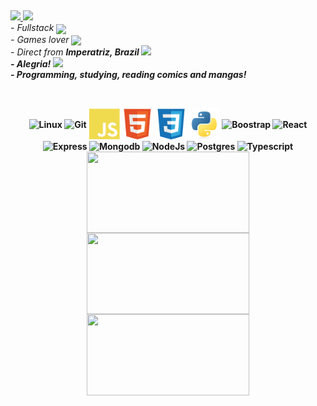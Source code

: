   ##
  <a target="_blank" href="mailto:igortamuz@gmail.com">
    <img src="https://img.shields.io/badge/-Gmail-D14836?style=for-the-badge&logo=Gmail&logoColor=white"></img>
  </a>
   <a href="https://www.linkedin.com/in/igor-tamuz-913b001b8/" target="_blank">
    <img src="https://img.shields.io/badge/-LinkedIn-%230077B5?style=for-the-badge&logo=linkedin&logoColor=white" target="_blank">
   </a> 
  <!--<a href="https://instagram.com/zeus.avi" target="_blank"><img src="https://img.shields.io/badge/-Instagram-%23E4405F?style=for-the-badge&logo=instagram&logoColor=white" target="_blank"></a>-->
  <div> 
    <div>
    <em> 
  - Fullstack <img src="https://i.pinimg.com/originals/57/18/5d/57185d2176d7cbaebdb74c00ce1b9ebf.gif" height="40" align="center"> </img> <br>
  - Games lover <img src="https://64.media.tumblr.com/4f6e8d2395f3b913a67613ba6101d568/tumblr_mpvv1jre3q1rfjowdo1_500.gif" height="34" align="center"> </img> <br>
  - Direct from <b>Imperatriz, Brazil <img src="https://cdn-icons-png.flaticon.com/512/330/330430.png" width="13" /><br>
  - Alegria! <img src="https://cdn-icons-png.flaticon.com/512/330/330430.png" width="13" /><br>
  - Programming, studying, reading comics and mangas!
   <br>
   </em>
   
  </div>    

 ##
  
<link rel="stylesheet" href="https://cdn.jsdelivr.net/gh/devicons/devicon@latest/devicon.min.css">

 <div style="display: inline_block" align="center"><br>
  <img align="center" alt="Linux" height="50" width="50" src="https://cdn.jsdelivr.net/gh/devicons/devicon/icons/linux/linux-original.svg" />
  <img align="center" alt="Git" height="50" width="50" src="https://cdn.jsdelivr.net/gh/devicons/devicon/icons/git/git-original.svg" />
  <img align="center" alt="JS" height="50" width="50" src="https://raw.githubusercontent.com/devicons/devicon/master/icons/javascript/javascript-plain.svg">
  <img align="center" alt="HTML" height="50" width="50" src="https://raw.githubusercontent.com/devicons/devicon/master/icons/html5/html5-original.svg">
  <img align="center" alt="CSS" height="50" width="50" src="https://raw.githubusercontent.com/devicons/devicon/master/icons/css3/css3-original.svg">
  <img align="center" alt="Python" height="50" width="50" src="https://raw.githubusercontent.com/devicons/devicon/master/icons/python/python-original.svg">
  <img align="center" alt="Boostrap" height="50" width="50" src="https://cdn.jsdelivr.net/gh/devicons/devicon/icons/bootstrap/bootstrap-original.svg">
  <img align="center" alt="React" height="50" width="50" src="https://cdn.jsdelivr.net/gh/devicons/devicon/icons/react/react-original.svg" />
  <img align="center" alt="Express" height="50" width="50" src="https://cdn.jsdelivr.net/gh/devicons/devicon/icons/express/express-original.svg" />
  <img align="center" alt="Mongodb" height="50" width="50" src="https://cdn.jsdelivr.net/gh/devicons/devicon/icons/mongodb/mongodb-original.svg"/>
  <img align="center" alt="NodeJs" height="50" width="50" src="https://cdn.jsdelivr.net/gh/devicons/devicon/icons/nodejs/nodejs-original.svg" />
  <img align="center" alt="Postgres" height="50" width="50" src="https://cdn.jsdelivr.net/gh/devicons/devicon/icons/postgresql/postgresql-plain-wordmark.svg" />     
  <img align="center" alt="Typescript" height="50" width="50" src="https://cdn.jsdelivr.net/gh/devicons/devicon/icons/typescript/typescript-original.svg" />
<!--   <img align="center" alt="Docker" height="50" width="50" src="https://cdn.jsdelivr.net/gh/devicons/devicon/icons/docker/docker-original.svg" />  
 -->
  

   <div align="center"> 
      <img src="https://images-wixmp-ed30a86b8c4ca887773594c2.wixmp.com/f/6087700b-332f-4ec4-9b4e-58001a389e60/da8yaba-62a7d499-8042-44c5-9845-a2cb6ebb0dfc.gif?token=eyJ0eXAiOiJKV1QiLCJhbGciOiJIUzI1NiJ9.eyJzdWIiOiJ1cm46YXBwOjdlMGQxODg5ODIyNjQzNzNhNWYwZDQxNWVhMGQyNmUwIiwiaXNzIjoidXJuOmFwcDo3ZTBkMTg4OTgyMjY0MzczYTVmMGQ0MTVlYTBkMjZlMCIsIm9iaiI6W1t7InBhdGgiOiJcL2ZcLzYwODc3MDBiLTMzMmYtNGVjNC05YjRlLTU4MDAxYTM4OWU2MFwvZGE4eWFiYS02MmE3ZDQ5OS04MDQyLTQ0YzUtOTg0NS1hMmNiNmViYjBkZmMuZ2lmIn1dXSwiYXVkIjpbInVybjpzZXJ2aWNlOmZpbGUuZG93bmxvYWQiXX0.uRj2kd1Obs-xrfZCwfyP7O776ef2yNJN5jQMvNPC6yg" height="130" width="260" align="center">
      <img src="https://mir-s3-cdn-cf.behance.net/project_modules/max_1200/228735137119811.62054724baf0b.gif" height="130" width="260" align="center">
      <img src="https://i.pinimg.com/originals/66/d8/3f/66d83f35b05ea7cd86d13a0dc4a2ca16.gif" height="130" width="260" align="center">
   </div>
   
 ##
 

